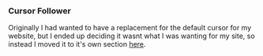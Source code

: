 ### Cursor Follower

Originally I had wanted to have a replacement for the default cursor for my website, but I ended up deciding it wasnt what I was wanting for my site, so instead I moved it to it's own section [here](./sites/cursor).